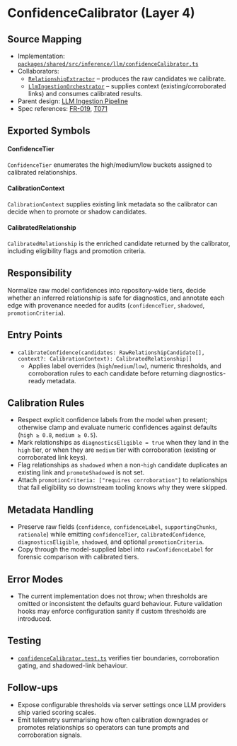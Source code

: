 # ConfidenceCalibrator (Layer 4)

## Source Mapping
- Implementation: [`packages/shared/src/inference/llm/confidenceCalibrator.ts`](../../../packages/shared/src/inference/llm/confidenceCalibrator.ts)
- Collaborators:
  - [`RelationshipExtractor`](../../../packages/shared/src/inference/llm/relationshipExtractor.ts) – produces the raw candidates we calibrate.
  - [`LlmIngestionOrchestrator`](../../../packages/server/src/features/knowledge/llmIngestionOrchestrator.ts) – supplies context (existing/corroborated links) and consumes calibrated results.
- Parent design: [LLM Ingestion Pipeline](../../layer-3/llm-ingestion-pipeline.mdmd.md)
- Spec references: [FR-019](../../../specs/001-link-aware-diagnostics/spec.md#functional-requirements), [T071](../../../specs/001-link-aware-diagnostics/tasks.md)

## Exported Symbols

#### ConfidenceTier
`ConfidenceTier` enumerates the high/medium/low buckets assigned to calibrated relationships.

#### CalibrationContext
`CalibrationContext` supplies existing link metadata so the calibrator can decide when to promote or shadow candidates.

#### CalibratedRelationship
`CalibratedRelationship` is the enriched candidate returned by the calibrator, including eligibility flags and promotion criteria.

## Responsibility
Normalize raw model confidences into repository-wide tiers, decide whether an inferred relationship is safe for diagnostics, and annotate each edge with provenance needed for audits (`confidenceTier`, `shadowed`, `promotionCriteria`).

## Entry Points
- `calibrateConfidence(candidates: RawRelationshipCandidate[], context?: CalibrationContext): CalibratedRelationship[]`
  - Applies label overrides (`high`/`medium`/`low`), numeric thresholds, and corroboration rules to each candidate before returning diagnostics-ready metadata.

## Calibration Rules
- Respect explicit confidence labels from the model when present; otherwise clamp and evaluate numeric confidences against defaults (`high ≥ 0.8`, `medium ≥ 0.5`).
- Mark relationships as `diagnosticsEligible = true` when they land in the `high` tier, or when they are `medium` tier with corroboration (existing or corroborated link keys).
- Flag relationships as `shadowed` when a non-`high` candidate duplicates an existing link and `promoteShadowed` is not set.
- Attach `promotionCriteria: ["requires corroboration"]` to relationships that fail eligibility so downstream tooling knows why they were skipped.

## Metadata Handling
- Preserve raw fields (`confidence`, `confidenceLabel`, `supportingChunks`, `rationale`) while emitting `confidenceTier`, `calibratedConfidence`, `diagnosticsEligible`, `shadowed`, and optional `promotionCriteria`.
- Copy through the model-supplied label into `rawConfidenceLabel` for forensic comparison with calibrated tiers.

## Error Modes
- The current implementation does not throw; when thresholds are omitted or inconsistent the defaults guard behaviour. Future validation hooks may enforce configuration sanity if custom thresholds are introduced.

## Testing
- [`confidenceCalibrator.test.ts`](../../../packages/shared/src/inference/llm/confidenceCalibrator.test.ts) verifies tier boundaries, corroboration gating, and shadowed-link behaviour.

## Follow-ups
- Expose configurable thresholds via server settings once LLM providers ship varied scoring scales.
- Emit telemetry summarising how often calibration downgrades or promotes relationships so operators can tune prompts and corroboration signals.
